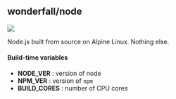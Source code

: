## wonderfall/node

![](https://i.goopics.net/lq.png)

Node.js built from source on Alpine Linux. Nothing else.

#### Build-time variables
- **NODE_VER** : version of node
- **NPM_VER** : version of `npm`
- **BUILD_CORES** : number of CPU cores
